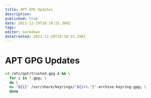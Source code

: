 ```yaml
---
title: APT GPG Updates
description: 
published: true
date: 2021-12-29T18:18:15.390Z
tags: 
editor: markdown
dateCreated: 2021-12-29T18:18:15.390Z
---
```


# APT GPG Updates
```bash
cd /etc/apt/trusted.gpg.d && \
  for i in *.gpg; \
  do \
  mv "${i}" /usr/share/keyrings/"${i%%.*}"-archive-keyring.gpg; \
  done
```